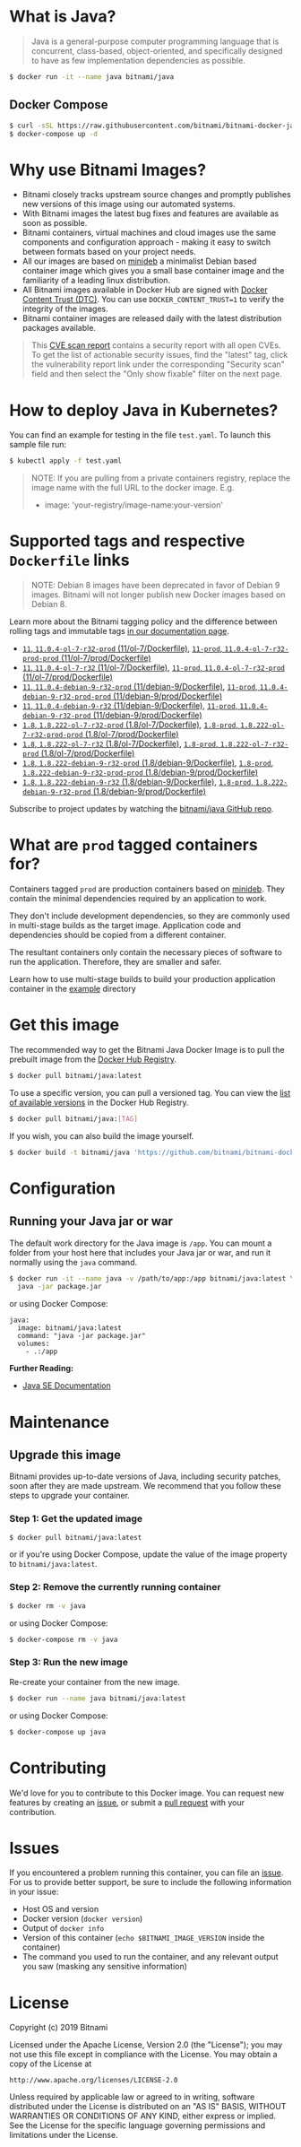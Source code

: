 # What is Java?

> Java is a general-purpose computer programming language that is concurrent, class-based, object-oriented, and specifically designed to have as few implementation dependencies as possible.

```bash
$ docker run -it --name java bitnami/java
```

## Docker Compose

```bash
$ curl -sSL https://raw.githubusercontent.com/bitnami/bitnami-docker-java/master/docker-compose.yml > docker-compose.yml
$ docker-compose up -d
```

# Why use Bitnami Images?

* Bitnami closely tracks upstream source changes and promptly publishes new versions of this image using our automated systems.
* With Bitnami images the latest bug fixes and features are available as soon as possible.
* Bitnami containers, virtual machines and cloud images use the same components and configuration approach - making it easy to switch between formats based on your project needs.
* All our images are based on [minideb](https://github.com/bitnami/minideb) a minimalist Debian based container image which gives you a small base container image and the familiarity of a leading linux distribution.
* All Bitnami images available in Docker Hub are signed with [Docker Content Trust (DTC)](https://docs.docker.com/engine/security/trust/content_trust/). You can use `DOCKER_CONTENT_TRUST=1` to verify the integrity of the images.
* Bitnami container images are released daily with the latest distribution packages available.


> This [CVE scan report](https://quay.io/repository/bitnami/java?tab=tags) contains a security report with all open CVEs. To get the list of actionable security issues, find the "latest" tag, click the vulnerability report link under the corresponding "Security scan" field and then select the "Only show fixable" filter on the next page.

# How to deploy Java in Kubernetes?

You can find an example for testing in the file `test.yaml`. To launch this sample file run:

```bash
$ kubectl apply -f test.yaml
```

> NOTE: If you are pulling from a private containers registry, replace the image name with the full URL to the docker image. E.g.
>
> - image: 'your-registry/image-name:your-version'

# Supported tags and respective `Dockerfile` links

> NOTE: Debian 8 images have been deprecated in favor of Debian 9 images. Bitnami will not longer publish new Docker images based on Debian 8.

Learn more about the Bitnami tagging policy and the difference between rolling tags and immutable tags [in our documentation page](https://docs.bitnami.com/containers/how-to/understand-rolling-tags-containers/).


- [`11`, `11.0.4-ol-7-r32-prod` (11/ol-7/Dockerfile)](https://github.com/bitnami/bitnami-docker-java/blob/11.0.4-ol-7-r32-prod/11/ol-7/Dockerfile), [`11-prod`, `11.0.4-ol-7-r32-prod-prod` (11/ol-7/prod/Dockerfile)](https://github.com/bitnami/bitnami-docker-java/blob/11.0.4-ol-7-r32-prod/11/ol-7/prod/Dockerfile)
- [`11`, `11.0.4-ol-7-r32` (11/ol-7/Dockerfile)](https://github.com/bitnami/bitnami-docker-java/blob/11.0.4-ol-7-r32/11/ol-7/Dockerfile), [`11-prod`, `11.0.4-ol-7-r32-prod` (11/ol-7/prod/Dockerfile)](https://github.com/bitnami/bitnami-docker-java/blob/11.0.4-ol-7-r32/11/ol-7/prod/Dockerfile)
- [`11`, `11.0.4-debian-9-r32-prod` (11/debian-9/Dockerfile)](https://github.com/bitnami/bitnami-docker-java/blob/11.0.4-debian-9-r32-prod/11/debian-9/Dockerfile), [`11-prod`, `11.0.4-debian-9-r32-prod-prod` (11/debian-9/prod/Dockerfile)](https://github.com/bitnami/bitnami-docker-java/blob/11.0.4-debian-9-r32-prod/11/debian-9/prod/Dockerfile)
- [`11`, `11.0.4-debian-9-r32` (11/debian-9/Dockerfile)](https://github.com/bitnami/bitnami-docker-java/blob/11.0.4-debian-9-r32/11/debian-9/Dockerfile), [`11-prod`, `11.0.4-debian-9-r32-prod` (11/debian-9/prod/Dockerfile)](https://github.com/bitnami/bitnami-docker-java/blob/11.0.4-debian-9-r32/11/debian-9/prod/Dockerfile)
- [`1.8`, `1.8.222-ol-7-r32-prod` (1.8/ol-7/Dockerfile)](https://github.com/bitnami/bitnami-docker-java/blob/1.8.222-ol-7-r32-prod/1.8/ol-7/Dockerfile), [`1.8-prod`, `1.8.222-ol-7-r32-prod-prod` (1.8/ol-7/prod/Dockerfile)](https://github.com/bitnami/bitnami-docker-java/blob/1.8.222-ol-7-r32-prod/1.8/ol-7/prod/Dockerfile)
- [`1.8`, `1.8.222-ol-7-r32` (1.8/ol-7/Dockerfile)](https://github.com/bitnami/bitnami-docker-java/blob/1.8.222-ol-7-r32/1.8/ol-7/Dockerfile), [`1.8-prod`, `1.8.222-ol-7-r32-prod` (1.8/ol-7/prod/Dockerfile)](https://github.com/bitnami/bitnami-docker-java/blob/1.8.222-ol-7-r32/1.8/ol-7/prod/Dockerfile)
- [`1.8`, `1.8.222-debian-9-r32-prod` (1.8/debian-9/Dockerfile)](https://github.com/bitnami/bitnami-docker-java/blob/1.8.222-debian-9-r32-prod/1.8/debian-9/Dockerfile), [`1.8-prod`, `1.8.222-debian-9-r32-prod-prod` (1.8/debian-9/prod/Dockerfile)](https://github.com/bitnami/bitnami-docker-java/blob/1.8.222-debian-9-r32-prod/1.8/debian-9/prod/Dockerfile)
- [`1.8`, `1.8.222-debian-9-r32` (1.8/debian-9/Dockerfile)](https://github.com/bitnami/bitnami-docker-java/blob/1.8.222-debian-9-r32/1.8/debian-9/Dockerfile), [`1.8-prod`, `1.8.222-debian-9-r32-prod` (1.8/debian-9/prod/Dockerfile)](https://github.com/bitnami/bitnami-docker-java/blob/1.8.222-debian-9-r32/1.8/debian-9/prod/Dockerfile)

Subscribe to project updates by watching the [bitnami/java GitHub repo](https://github.com/bitnami/bitnami-docker-java).

# What are `prod` tagged containers for?

Containers tagged `prod` are production containers based on [minideb](https://github.com/bitnami/minideb). They contain the minimal dependencies required by an application to work.

They don't include development dependencies, so they are commonly used in multi-stage builds as the target image. Application code and dependencies should be copied from a different container.

The resultant containers only contain the necessary pieces of software to run the application. Therefore, they are smaller and safer.

Learn how to use multi-stage builds to build your production application container in the [example](/example) directory

# Get this image

The recommended way to get the Bitnami Java Docker Image is to pull the prebuilt image from the [Docker Hub Registry](https://hub.docker.com/r/bitnami/java).

```bash
$ docker pull bitnami/java:latest
```

To use a specific version, you can pull a versioned tag. You can view the [list of available versions](https://hub.docker.com/r/bitnami/java/tags/) in the Docker Hub Registry.

```bash
$ docker pull bitnami/java:[TAG]
```

If you wish, you can also build the image yourself.

```bash
$ docker build -t bitnami/java 'https://github.com/bitnami/bitnami-docker-java.git#master:1.8/debian-9'
```

# Configuration

## Running your Java jar or war

The default work directory for the Java image is `/app`. You can mount a folder from your host here that includes your Java jar or war, and run it normally using the `java` command.

```bash
$ docker run -it --name java -v /path/to/app:/app bitnami/java:latest \
  java -jar package.jar
```

or using Docker Compose:

```
java:
  image: bitnami/java:latest
  command: "java -jar package.jar"
  volumes:
    - .:/app
```

**Further Reading:**

  - [Java SE Documentation](https://docs.oracle.com/javase/8/docs/api/)

# Maintenance

## Upgrade this image

Bitnami provides up-to-date versions of Java, including security patches, soon after they are made upstream. We recommend that you follow these steps to upgrade your container.

### Step 1: Get the updated image

```bash
$ docker pull bitnami/java:latest
```

or if you're using Docker Compose, update the value of the image property to `bitnami/java:latest`.

### Step 2: Remove the currently running container

```bash
$ docker rm -v java
```

or using Docker Compose:

```bash
$ docker-compose rm -v java
```

### Step 3: Run the new image

Re-create your container from the new image.

```bash
$ docker run --name java bitnami/java:latest
```

or using Docker Compose:

```bash
$ docker-compose up java
```

# Contributing

We'd love for you to contribute to this Docker image. You can request new features by creating an [issue](https://github.com/bitnami/bitnami-docker-java/issues), or submit a [pull request](https://github.com/bitnami/bitnami-docker-java/pulls) with your contribution.

# Issues

If you encountered a problem running this container, you can file an [issue](https://github.com/bitnami/bitnami-docker-java/issues). For us to provide better support, be sure to include the following information in your issue:

- Host OS and version
- Docker version (`docker version`)
- Output of `docker info`
- Version of this container (`echo $BITNAMI_IMAGE_VERSION` inside the container)
- The command you used to run the container, and any relevant output you saw (masking any sensitive
information)

# License

Copyright (c) 2019 Bitnami

Licensed under the Apache License, Version 2.0 (the "License");
you may not use this file except in compliance with the License.
You may obtain a copy of the License at

    http://www.apache.org/licenses/LICENSE-2.0

Unless required by applicable law or agreed to in writing, software
distributed under the License is distributed on an "AS IS" BASIS,
WITHOUT WARRANTIES OR CONDITIONS OF ANY KIND, either express or implied.
See the License for the specific language governing permissions and
limitations under the License.

